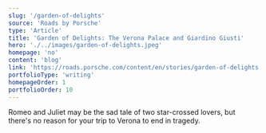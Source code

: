 ```yaml
---
slug: '/garden-of-delights'
source: 'Roads by Porsche'
type: 'Article'
title: 'Garden of Delights: The Verona Palace and Giardino Giusti'
hero: './../images/garden-of-delights.jpeg'
homepage: 'no'
content: 'blog'
link: 'https://roads.porsche.com/content/en/stories/garden-of-delights'
portfolioType: 'writing'
homepageOrder: 1
portfolioOrder: 10
---
```


Romeo and Juliet may be the sad tale of two star-crossed lovers, but there's no reason for your trip to Verona to end in tragedy.
